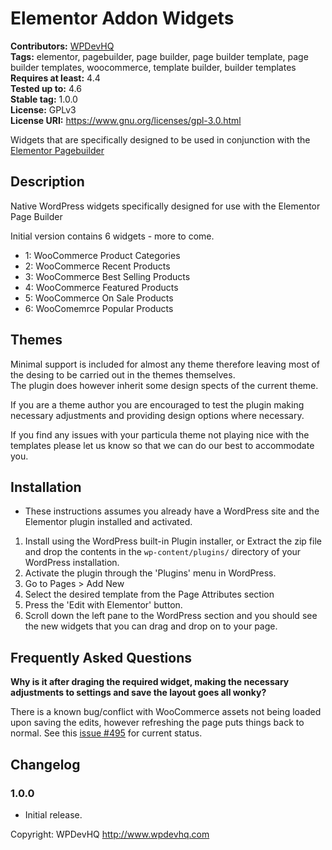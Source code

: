 # Elementor Addon Widgets


**Contributors:** [WPDevHQ](http://www.wpdevhq.com)   
**Tags:** elementor, pagebuilder, page builder, page builder template, page builder templates, woocommerce, template builder, builder templates   
**Requires at least:** 4.4  
**Tested up to:** 4.6  
**Stable tag:** 1.0.0  
**License:** GPLv3  
**License URI:** https://www.gnu.org/licenses/gpl-3.0.html   

Widgets that are specifically designed to be used in conjunction with the [Elementor Pagebuilder](https://github.com/pojome/elementor)

## Description ##
Native WordPress widgets specifically designed for use with the Elementor Page Builder

Initial version contains 6 widgets - more to come.
- 1: WooCommerce Product Categories
- 2: WooCommerce Recent Products   
- 3: WooCommerce Best Selling Products   
- 4: WooCommerce Featured Products   
- 5: WooCommerce On Sale Products   
- 6: WooComemrce Popular Products
	
## Themes ##
Minimal support is included for almost any theme therefore leaving most of the desing to be carried out in the themes themselves.   
The plugin does however inherit some design spects of the current theme.

If you are a theme author you are encouraged to test the plugin making necessary adjustments and providing design options where necessary.

If you find any issues with your particula theme not playing nice with the templates please let us know so that we can do our best
to accommodate you.

## Installation ##
* These instructions assumes you already have a WordPress site and the Elementor plugin installed and activated.

1. Install using the WordPress built-in Plugin installer, or Extract the zip file and drop the contents in the `wp-content/plugins/` directory of your WordPress installation.
2. Activate the plugin through the 'Plugins' menu in WordPress.
3. Go to Pages > Add New
4. Select the desired template from the Page Attributes section
4. Press the 'Edit with Elementor' button.
5. Scroll down the left pane to the WordPress section and you should see the new widgets that you can drag and drop on to your page.

## Frequently Asked Questions ##

**Why is it after draging the required widget, making the necessary adjustments to settings and save the layout goes all wonky?**

There is a known bug/conflict with WooCommerce assets not being loaded upon saving the edits, however refreshing the page puts things back to normal.
See this [issue #495](https://github.com/pojome/elementor/issues/495) for current status.


## Changelog ##

### 1.0.0 ###
* Initial release.

Copyright: WPDevHQ http://www.wpdevhq.com